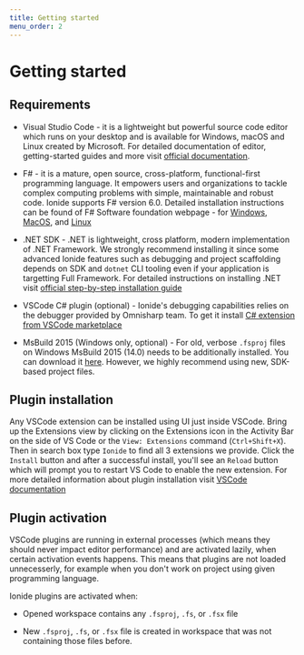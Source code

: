 ```yaml
---
title: Getting started
menu_order: 2
---
```


# Getting started

## Requirements

* Visual Studio Code - it is a lightweight but powerful source code editor which runs on your desktop and is available for Windows, macOS and Linux created by Microsoft. For detailed documentation of editor, getting-started guides and more visit [official documentation](https://code.visualstudio.com/docs).

* F# - it is a mature, open source, cross-platform, functional-first programming language. It empowers users and organizations to tackle complex computing problems with simple, maintainable and robust code. Ionide supports F# version 6.0. Detailed installation instructions can be found of F# Software foundation webpage - for [Windows](http://fsharp.org/use/windows/), [MacOS](http://fsharp.org/use/mac/), and [Linux](http://fsharp.org/use/linux/)

* .NET SDK - .NET is lightweight, cross platform, modern implementation of .NET Framework. We strongly recommend installing it since some advanced Ionide features such as debugging and project scaffolding depends on SDK and `dotnet` CLI tooling even if your application is targetting Full Framework. For detailed instructions on installing .NET visit [official step-by-step installation guide](https://dotnet.microsoft.com/download)

* VSCode C# plugin (optional) - Ionide's debugging capabilities relies on the debugger provided by Omnisharp team. To get it install [C# extension from VSCode marketplace](https://marketplace.visualstudio.com/items?itemName=ms-vscode.csharp)

* MsBuild 2015 (Windows only, optional) - For old, verbose `.fsproj` files on Windows MsBuild 2015 (14.0) needs to be additionally installed. You can download it [here](https://www.microsoft.com/en-us/download/details.aspx?id=48159). However, we highly recommend using new, SDK-based project files.

## Plugin installation

Any VSCode extension can be installed using UI just inside VSCode. Bring up the Extensions view by clicking on the Extensions icon in the Activity Bar on the side of VS Code or the `View: Extensions` command (`Ctrl+Shift+X`). Then in search box type `Ionide` to find all 3 extensions we provide. Click the `Install` button and after a successful install, you'll see an `Reload` button which will prompt you to restart VS Code to enable the new extension. For more detailed information about plugin installation visit [VSCode documentation](https://code.visualstudio.com/docs/editor/extension-gallery)

## Plugin activation

VSCode plugins are running in external processes (which means they should never impact editor performance) and are activated lazily, when certain activation events happens. This means that plugins are not loaded unnecesserly, for example when you don't work on project using given programming language.

Ionide plugins are activated when:

* Opened workspace contains any `.fsproj`, `.fs`, or `.fsx` file

* New `.fsproj`, `.fs`, or `.fsx` file is created in workspace that was not containing those files before.
